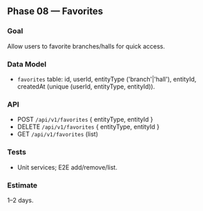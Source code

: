 ## Phase 08 — Favorites

### Goal
Allow users to favorite branches/halls for quick access.

### Data Model
- `favorites` table: id, userId, entityType ('branch'|'hall'), entityId, createdAt (unique (userId, entityType, entityId)).

### API
- POST `/api/v1/favorites` { entityType, entityId }
- DELETE `/api/v1/favorites` { entityType, entityId }
- GET `/api/v1/favorites` (list)

### Tests
- Unit services; E2E add/remove/list.

### Estimate
1–2 days.


